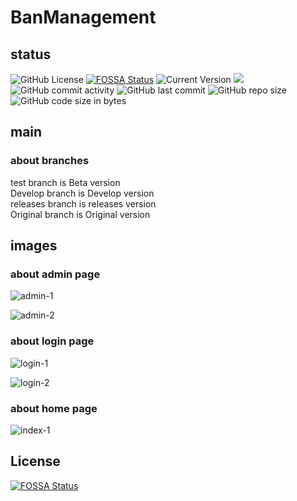 # BanManagement  
## status  
![GitHub License](https://img.shields.io/github/license/Ban-Management/BanManagement.svg?style=popout-square) [![FOSSA Status](https://app.fossa.io/api/projects/git%2Bgithub.com%2FBanManagementPlus%2FBanManagementWebPlus.svg?type=shield)](https://app.fossa.io/projects/git%2Bgithub.com%2FBanManagementPlus%2FBanManagementWebPlus?ref=badge_shield)
 ![Current Version](https://img.shields.io/github/release/BanManagementPlus/BanManagementWebPlus.svg?style=popout-square)  ![](https://img.shields.io/badge/PHP-%3E%3D5.4-blue.svg)   ![GitHub commit activity](https://img.shields.io/github/commit-activity/m/BanManagementPlus/BanManagementWebPlus.svg?style=popout-square)   ![GitHub last commit](https://img.shields.io/github/last-commit/BanManagementPlus/BanManagementWebPlus.svg?style=popout-square) ![GitHub repo size](https://img.shields.io/github/repo-size/BanManagementPlus/BanManagementWebPlus.svg?style=popout-square) ![GitHub code size in bytes](https://img.shields.io/github/languages/code-size/BanManagementPlus/BanManagementWebPlus.svg?style=popout-square)

## main
### about branches  
test branch is Beta version  
Develop branch is Develop version  
releases branch is releases version  
Original branch is Original version  
## images
### about admin page  
![admin-1](https://s2.ax1x.com/2019/04/04/Agc2J1.jpg)

![admin-2](https://s2.ax1x.com/2019/04/04/AgcgiR.jpg)
### about login page  
![login-1](https://s2.ax1x.com/2019/04/04/AgcWz6.jpg)

![login-2](https://s2.ax1x.com/2019/04/04/Agc6o9.jpg)
### about home page
![index-1](https://s2.ax1x.com/2019/04/04/AgcRRx.jpg)

## License
[![FOSSA Status](https://app.fossa.io/api/projects/git%2Bgithub.com%2FBanManagementPlus%2FBanManagementWebPlus.svg?type=large)](https://app.fossa.io/projects/git%2Bgithub.com%2FBanManagementPlus%2FBanManagementWebPlus?ref=badge_large)

